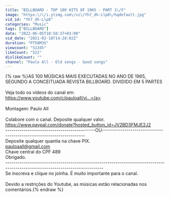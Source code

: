 ```yaml
---
title: "BILLBOARD - TOP 100 HITS OF 1965 - PART 1\/5"
image: "https:\/\/i.ytimg.com\/vi\/Yh7_dh-Llp8\/hqdefault.jpg"
vid_id: "Yh7_dh-Llp8"
categories: "Music"
tags: ["BILLBOARD"]
date: "2022-06-05T10:50:37+03:00"
vid_date: "2021-02-18T14:28:02Z"
duration: "PT50M3S"
viewcount: "51345"
likeCount: "522"
dislikeCount: ""
channel: "Paulo All - Old songs - Good songs"
---
```

{% raw %}AS 100 MÚSICAS MAIS EXECUTADAS NO ANO DE 1965, SEGUNDO A CONCEITUADA REVISTA BILLBOARD. DIVIDIDO EM 5  PARTES<br /><br />Veja todo os vídeos do canal em:<br /><a rel="nofollow" target="blank" href="https://www.youtube.com/c/pauloall/vi...">https://www.youtube.com/c/pauloall/vi...</a><br /><br />Montagem: Paulo All<br /><br />Colabore com o canal. Deposite qualquer valor.<br /><a rel="nofollow" target="blank" href="https://www.paypal.com/donate?hosted_button_id=JV2BD3FMJE2J2">https://www.paypal.com/donate?hosted_button_id=JV2BD3FMJE2J2</a><br />--------------------------------------------OU---------------------------------------------------------------------<br />Deposite qualquer quantia na chave PIX.<br />pauloaall@gmail.com<br />Chave central do CPF 489<br />Obrigado.<br />------------------------------------------------------------------------------------------------------------------------------<br />Se inscreva e clique no joinha. É muito importante para o canal. <br /><br />Devido a restrições do Youtube, as músicas estão relacionadas nos comentários.{% endraw %}
